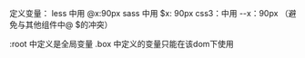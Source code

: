 定义变量：
less 中用 @x:90px
sass 中用 $x: 90px
css3：中用 --x：90px   （避免与其他组件中@ $的冲突）

:root 中定义是全局变量
.box 中定义的变量只能在该dom下使用





